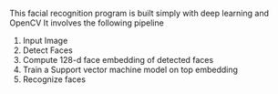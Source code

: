 This facial recognition program is built simply with deep learning and OpenCV
It involves the following pipeline

1. Input Image
2. Detect Faces
3. Compute 128-d face embedding of detected faces
4. Train a Support vector machine model on top embedding
5. Recognize faces

